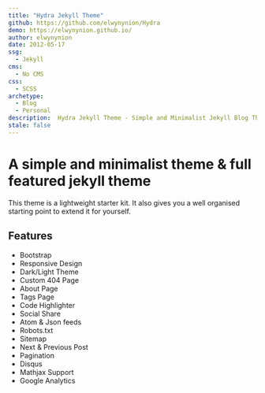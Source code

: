 ```yaml
---
title: "Hydra Jekyll Theme"
github: https://github.com/elwynynion/Hydra
demo: https://elwynynion.github.io/
author: elwynynion
date: 2012-05-17
ssg:
  - Jekyll
cms:
  - No CMS
css:
  - SCSS
archetype:
  - Blog
  - Personal
description:  Hydra Jekyll Theme - Simple and Minimalist Jekyll Blog Theme
stale: false
---
```


# A simple and minimalist theme & full featured jekyll theme

This theme is a lightweight starter kit. It also gives you a well organised starting point to extend it for yourself.

## Features

- Bootstrap
- Responsive Design
- Dark/Light Theme
- Custom 404 Page
- About Page
- Tags Page
- Code Highlighter
- Social Share
- Atom & Json feeds
- Robots.txt
- Sitemap
- Next & Previous Post
- Pagination
- Disqus
- Mathjax Support
- Google Analytics
